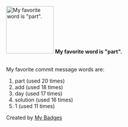 <img src="https://my-badges.github.io/my-badges/favorite-word.png" alt="My favorite word is &quot;part&quot;." title="My favorite word is &quot;part&quot;." width="128">
<strong>My favorite word is &quot;part&quot;.</strong>
<br><br>

My favorite commit message words are:

1. part (used 20 times)
2. add (used 18 times)
3. day (used 17 times)
4. solution (used 16 times)
5. 1 (used 11 times)


Created by <a href="https://github.com/my-badges/my-badges">My Badges</a>